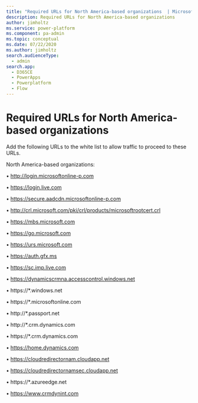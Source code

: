 ```yaml
---
title: "Required URLs for North America-based organizations  | MicrosoftDocs"
description: Required URLs for North America-based organizations
author: jimholtz
ms.service: power-platform
ms.component: pa-admin
ms.topic: conceptual
ms.date: 07/22/2020
ms.author: jimholtz
search.audienceType: 
  - admin
search.app:
  - D365CE
  - PowerApps
  - Powerplatform
  - Flow
---
```


# Required URLs for North America-based organizations

Add the following URLs to the white list to allow traffic to proceed to these URLs.

North America-based organizations: 


• http://login.microsoftonline-p.com

• https://login.live.com

• https://secure.aadcdn.microsoftonline-p.com

• http://crl.microsoft.com/pki/crl/products/microsoftrootcert.crl

• https://mbs.microsoft.com

• https://go.microsoft.com

• https://urs.microsoft.com

• https://auth.gfx.ms

• https://sc.imp.live.com

• https://dynamicscrmna.accesscontrol.windows.net

• https://*.windows.net

• https://*.microsoftonline.com

• http://*.passport.net

• http://*.crm.dynamics.com

• https://*.crm.dynamics.com

• https://home.dynamics.com

• https://cloudredirectornam.cloudapp.net

• https://cloudredirectornamsec.cloudapp.net

• https://*.azureedge.net

• https://www.crmdynint.com